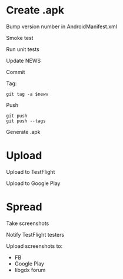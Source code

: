 # Create .apk

Bump version number in AndroidManifest.xml

Smoke test

Run unit tests

Update NEWS

Commit

Tag:

    git tag -a $newv

Push

    git push
    git push --tags

Generate .apk

# Upload

Upload to TestFlight

Upload to Google Play

# Spread

Take screenshots

Notify TestFlight testers

Upload screenshots to:

- FB
- Google Play
- libgdx forum
